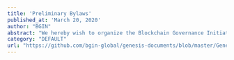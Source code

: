 ```yaml
---
title: 'Preliminary Bylaws'
published_at: 'March 20, 2020'
author: "BGIN"
abstract: "We hereby wish to organize the Blockchain Governance Initiative Network (BGIN), which shall serve as an open platform for diverse stakeholder discussions and further sustainable development of the ecosystem within the blockchain ecosphere."
category: "DEFAULT"
url: "https://github.com/bgin-global/genesis-documents/blob/master/Genesis.md"
---
```


